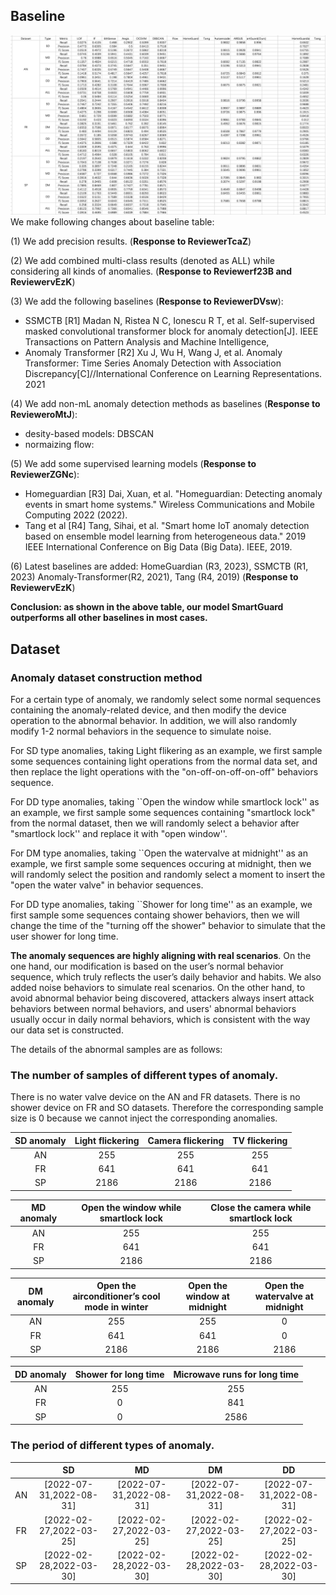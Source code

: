 ## Baseline
![Method](./figures/compare.png)
We make following changes about baseline table:

(1) We add precision results. (**Response to ReviewerTcaZ**)

(2) We add combined multi-class results (denoted as ALL) while considering all kinds of anomalies. (**Response to Reviewerf23B and ReviewervEzK**)

(3) We add the following baselines (**Response to ReviewerDVsw**):
    
- SSMCTB [R1] Madan N, Ristea N C, Ionescu R T, et al. Self-supervised masked convolutional transformer block for anomaly detection[J]. IEEE Transactions on Pattern Analysis and Machine Intelligence,
- Anomaly Transformer [R2] Xu J, Wu H, Wang J, et al. Anomaly Transformer: Time Series Anomaly Detection with Association Discrepancy[C]//International Conference on Learning Representations. 2021

(4) We add non-mL anomaly detection methods as baselines (**Response to RevieweroMtJ**):
    
- desity-based models: DBSCAN
- normaizing flow: 

(5) We add some supervised learning models (**Response to ReviewerZGNc**):
    
- Homeguardian [R3] Dai, Xuan, et al. "Homeguardian: Detecting anomaly events in smart home systems." Wireless Communications and Mobile Computing 2022 (2022).
- Tang et al [R4] Tang, Sihai, et al. "Smart home IoT anomaly detection based on ensemble model learning from heterogeneous data." 2019 IEEE International Conference on Big Data (Big Data). IEEE, 2019.

(6) Latest baselines are added: HomeGuardian (R3, 2023), SSMCTB (R1, 2023) Anomaly-Transformer(R2, 2021), Tang (R4, 2019) (**Response to ReviewervEzK**)


**Conclusion: as shown in the above table, our model SmartGuard outperforms all other baselines in most cases.**

## Dataset
### Anomaly dataset construction method

For a certain type of anomaly, we randomly select some normal sequences containing the anomaly-related device, and then modify the device operation to the abnormal behavior. In addition, we will also randomly modify 1-2 normal behaviors in the sequence to simulate noise.

For SD type anomalies, taking Light flikering as an example, we first sample some sequences containing light operations from the normal data set, and then replace the light operations with the "on-off-on-off-on-off" behaviors sequence.

For DD type anomalies, taking ``Open the window while smartlock lock'' as an example, we first sample some sequences containing  "smartlock lock" from the normal dataset, then we will randomly select a behavior after "smartlock lock'' and replace it with "open window''.

For DM type anomalies, taking ``Open the watervalve at midnight'' as an example, we first sample some sequences occuring at midnight, then we will randomly select the position and randomly select a moment to insert the "open the water valve" in behavior sequences.

For DD type anomalies, taking ``Shower for long time'' as an example, we first sample some sequences containg shower behaviors, then we will change the time of the "turning off the shower" behavior to simulate that the user shower for long time.

**The anomaly sequences are highly aligning with real scenarios**. On the one hand, our modification is based on the user’s normal behavior sequence, which truly reflects the user’s daily behavior and habits. We also added noise behaviors to simulate real scenarios. On the other hand, to avoid abnormal behavior being discovered, attackers always insert attack behaviors between normal behaviors, and users' abnormal behaviors usually occur in daily normal behaviors, which is consistent with the way our data set is constructed.

The details of the abnormal samples are as follows:

### The number of samples of different types of anomaly.

There is no water valve device on the AN and FR datasets. There is no shower device on FR and SO datasets. Therefore the corresponding sample size is 0 because we cannot inject the corresponding anomalies.

| SD anomaly | Light flickering | Camera flickering | TV flickering |
|:----------:|:----------------:|:-----------------:|:-------------:|
|     AN     |        255       |        255        |      255      |
|     FR     |        641       |        641        |      641      |
|     SP     |       2186       |        2186       |      2186     |

| MD anomaly | Open the window while smartlock lock | Close the camera while smartlock lock |
|:----------:|:------------------------------------:|:-------------------------------------:|
|     AN     |                  255                 |                  255                  |
|     FR     |                  641                 |                  641                  |
|     SP     |                 2186                 |                  2186                 |


| DM anomaly | Open the airconditioner’s cool mode in   winter | Open the window at midnight | Open the watervalve at midnight |
|:----------:|:-----------------------------------------------:|:---------------------------:|:-------------------------------:|
|     AN     |                       255                       |             255             |                0                |
|     FR     |                       641                       |             641             |                0                |
|     SP     |                       2186                      |             2186            |               2186              |


| DD anomaly | Shower for long time | Microwave runs for long time |
|:----------:|:--------------------:|:----------------------------:|
|     AN     |          255         |              255             |
|     FR     |           0          |              841             |
|     SP     |           0          |             2586             |

### The period of different types of anomaly.

|    |               SD               |               MD               |               DM               |               DD               |
|:--:|:------------------------------:|:------------------------------:|:------------------------------:|:------------------------------:|
| AN |     [2022-07-31,2022-08-31]    |     [2022-07-31,2022-08-31]    |     [2022-07-31,2022-08-31]    |     [2022-07-31,2022-08-31]    |
| FR |     [2022-02-27,2022-03-25]    |     [2022-02-27,2022-03-25]    |     [2022-02-27,2022-03-25]    |     [2022-02-27,2022-03-25]    |
| SP |     [2022-02-28,2022-03-30]    |     [2022-02-28,2022-03-30]    |     [2022-02-28,2022-03-30]    |     [2022-02-28,2022-03-30]    |



